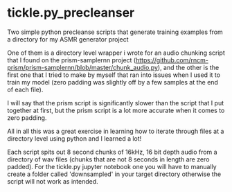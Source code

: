# tickle.py_precleanser
Two simple python precleanse scripts that generate training examples from a directory for my ASMR generator project

One of them is a directory level wrapper i wrote for an audio chunking script that I found on the prism-samplernn project (https://github.com/rncm-prism/prism-samplernn/blob/master/chunk_audio.py), and the other is the first one that I tried to make by myself that ran into issues when I used it to train my model (zero padding was slightly off by a few samples at the end of each file).

I will say that the prism script is significantly slower than the script that I put together at first, but the prism script is a lot more accurate when it comes to zero padding.

All in all this was a great exercise in learning how to iterate through files at a directory level using python and I learned a lot!

Each script spits out 8 second chunks of 16kHz, 16 bit depth audio from a directory of wav files (chunks that are not 8 seconds in length are zero padded).
For the tickle.py jupyter notebook one you will have to manually create a folder called 'downsampled' in your target directory otherwise the script will not work as intended.
